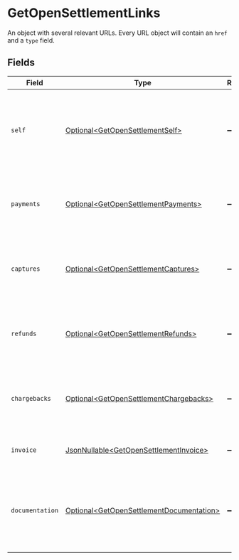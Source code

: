 # GetOpenSettlementLinks

An object with several relevant URLs. Every URL object will contain an `href` and a `type` field.


## Fields

| Field                                                                                                  | Type                                                                                                   | Required                                                                                               | Description                                                                                            |
| ------------------------------------------------------------------------------------------------------ | ------------------------------------------------------------------------------------------------------ | ------------------------------------------------------------------------------------------------------ | ------------------------------------------------------------------------------------------------------ |
| `self`                                                                                                 | [Optional\<GetOpenSettlementSelf>](../../models/operations/GetOpenSettlementSelf.md)                   | :heavy_minus_sign:                                                                                     | In v2 endpoints, URLs are commonly represented as objects with an `href` and `type` field.             |
| `payments`                                                                                             | [Optional\<GetOpenSettlementPayments>](../../models/operations/GetOpenSettlementPayments.md)           | :heavy_minus_sign:                                                                                     | The API resource URL of the [payments](list-payments) included in this settlement.                     |
| `captures`                                                                                             | [Optional\<GetOpenSettlementCaptures>](../../models/operations/GetOpenSettlementCaptures.md)           | :heavy_minus_sign:                                                                                     | The API resource URL of the [captures](list-captures) included in this settlement.                     |
| `refunds`                                                                                              | [Optional\<GetOpenSettlementRefunds>](../../models/operations/GetOpenSettlementRefunds.md)             | :heavy_minus_sign:                                                                                     | The API resource URL of the [refunds](list-refunds) deducted from this settlement.                     |
| `chargebacks`                                                                                          | [Optional\<GetOpenSettlementChargebacks>](../../models/operations/GetOpenSettlementChargebacks.md)     | :heavy_minus_sign:                                                                                     | The API resource URL of the [chargebacks](list-chargebacks) deducted from this settlement.             |
| `invoice`                                                                                              | [JsonNullable\<GetOpenSettlementInvoice>](../../models/operations/GetOpenSettlementInvoice.md)         | :heavy_minus_sign:                                                                                     | The API resource URL of the [invoice](list-invoices).                                                  |
| `documentation`                                                                                        | [Optional\<GetOpenSettlementDocumentation>](../../models/operations/GetOpenSettlementDocumentation.md) | :heavy_minus_sign:                                                                                     | In v2 endpoints, URLs are commonly represented as objects with an `href` and `type` field.             |